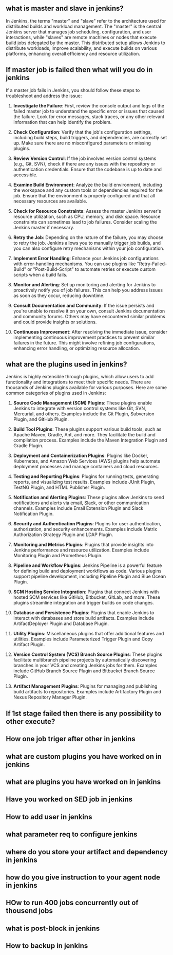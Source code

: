 ## what is master and slave in jenkins?
In Jenkins, the terms "master" and "slave" refer to the architecture used for distributed builds and workload management. The "master" is the central Jenkins server that manages job scheduling, configuration, and user interactions, while "slaves" are remote machines or nodes that execute build jobs delegated by the master. This distributed setup allows Jenkins to distribute workloads, improve scalability, and execute builds on various platforms, enhancing overall efficiency and resource utilization.

## If master job is failed then what will you do in jenkins
If a master job fails in Jenkins, you should follow these steps to troubleshoot and address the issue:

1. **Investigate the Failure**: First, review the console output and logs of the failed master job to understand the specific error or issues that caused the failure. Look for error messages, stack traces, or any other relevant information that can help identify the problem.

2. **Check Configuration**: Verify that the job's configuration settings, including build steps, build triggers, and dependencies, are correctly set up. Make sure there are no misconfigured parameters or missing plugins.

3. **Review Version Control**: If the job involves version control systems (e.g., Git, SVN), check if there are any issues with the repository or authentication credentials. Ensure that the codebase is up to date and accessible.

4. **Examine Build Environment**: Analyze the build environment, including the workspace and any custom tools or dependencies required for the job. Ensure that the environment is properly configured and that all necessary resources are available.

5. **Check for Resource Constraints**: Assess the master Jenkins server's resource utilization, such as CPU, memory, and disk space. Resource constraints can sometimes lead to job failures. Consider scaling the Jenkins master if necessary.

6. **Retry the Job**: Depending on the nature of the failure, you may choose to retry the job. Jenkins allows you to manually trigger job builds, and you can also configure retry mechanisms within your job configuration.

7. **Implement Error Handling**: Enhance your Jenkins job configurations with error-handling mechanisms. You can use plugins like "Retry-Failed-Build" or "Post-Build-Script" to automate retries or execute custom scripts when a build fails.

8. **Monitor and Alerting**: Set up monitoring and alerting for Jenkins to proactively notify you of job failures. This can help you address issues as soon as they occur, reducing downtime.

9. **Consult Documentation and Community**: If the issue persists and you're unable to resolve it on your own, consult Jenkins documentation and community forums. Others may have encountered similar problems and could provide insights or solutions.

10. **Continuous Improvement**: After resolving the immediate issue, consider implementing continuous improvement practices to prevent similar failures in the future. This might involve refining job configurations, enhancing error handling, or optimizing resource allocation.

## what are the plugins used in jenkins?
Jenkins is highly extensible through plugins, which allow users to add functionality and integrations to meet their specific needs. There are thousands of Jenkins plugins available for various purposes. Here are some common categories of plugins used in Jenkins:

1. **Source Code Management (SCM) Plugins**: These plugins enable Jenkins to integrate with version control systems like Git, SVN, Mercurial, and others. Examples include the Git Plugin, Subversion Plugin, and GitHub Plugin.

2. **Build Tool Plugins**: These plugins support various build tools, such as Apache Maven, Gradle, Ant, and more. They facilitate the build and compilation process. Examples include the Maven Integration Plugin and Gradle Plugin.

3. **Deployment and Containerization Plugins**: Plugins like Docker, Kubernetes, and Amazon Web Services (AWS) plugins help automate deployment processes and manage containers and cloud resources.

4. **Testing and Reporting Plugins**: Plugins for running tests, generating reports, and visualizing test results. Examples include JUnit Plugin, TestNG Plugin, and HTML Publisher Plugin.

5. **Notification and Alerting Plugins**: These plugins allow Jenkins to send notifications and alerts via email, Slack, or other communication channels. Examples include Email Extension Plugin and Slack Notification Plugin.

6. **Security and Authentication Plugins**: Plugins for user authentication, authorization, and security enhancements. Examples include Matrix Authorization Strategy Plugin and LDAP Plugin.

7. **Monitoring and Metrics Plugins**: Plugins that provide insights into Jenkins performance and resource utilization. Examples include Monitoring Plugin and Prometheus Plugin.

8. **Pipeline and Workflow Plugins**: Jenkins Pipeline is a powerful feature for defining build and deployment workflows as code. Various plugins support pipeline development, including Pipeline Plugin and Blue Ocean Plugin.

9. **SCM Hosting Service Integration**: Plugins that connect Jenkins with hosted SCM services like GitHub, Bitbucket, GitLab, and more. These plugins streamline integration and trigger builds on code changes.

10. **Database and Persistence Plugins**: Plugins that enable Jenkins to interact with databases and store build artifacts. Examples include ArtifactDeployer Plugin and Database Plugin.

11. **Utility Plugins**: Miscellaneous plugins that offer additional features and utilities. Examples include Parameterized Trigger Plugin and Copy Artifact Plugin.

12. **Version Control System (VCS) Branch Source Plugins**: These plugins facilitate multibranch pipeline projects by automatically discovering branches in your VCS and creating Jenkins jobs for them. Examples include GitHub Branch Source Plugin and Bitbucket Branch Source Plugin.

13. **Artifact Management Plugins**: Plugins for managing and publishing build artifacts to repositories. Examples include Artifactory Plugin and Nexus Repository Manager Plugin.

## If 1st stage failed then there is any possibility to other execute?


## How one job triger after other in jenkins

## what are custom plugins you have worked on in jenkins

## what are plugins you have worked on in jenkins

## Have you worked on SED job in jenkins

## How to add user in jenkins

## what parameter req to configure jenkins

## where do you store your artifact and dependency in jenkins

## how do you give instruction to your agent node in jenkins

## HOw to run 400 jobs concurrently out of thousend jobs

## what is post-block in jenkins

## How to backup in jenkins

## 
